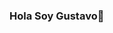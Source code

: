 ### Hola Soy Gustavo👋

<!--
**GustavoCarlinii/GustavoCarlinii** is a ✨ _special_ ✨ repository because its `README.md` (this file) appears on your GitHub profile.

Here are some ideas to get you started:

- 🌱 I’m currently learning about full stack web development
  Actuamente estoy aprendiendo sobre desarrollo web Full stack.

-->
